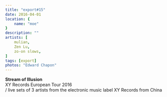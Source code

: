 ```yaml
---
title: "export#15"
date: 2016-04-01
location: {
    name: "moe"
}
description: ""
artists: [
    mulian,
    Zen Lu,
    zo-on slows,
]
tags: [export]
photos: "Edward Chapon"
---
```

**Stream of Illusion**   
XY Records European Tour 2016  
/ live sets of 3 artists from the electronic music label XY Records from China
